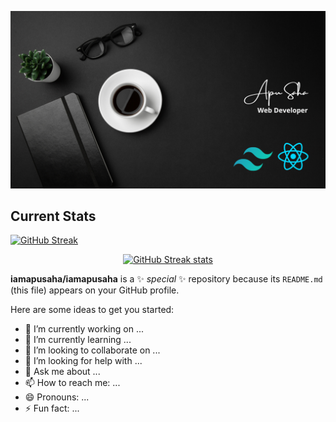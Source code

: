 
![Screenshot of a comment on a GitHub issue showing an image, added in the Markdown, of an Octocat smiling and raising a tentacle.](https://github.com/iamapusaha/iamapusaha/blob/main/assets/Apu_Saha.png?raw=true)

## Current Stats
[![GitHub Streak](https://github-readme-streak-stats.herokuapp.com?user=iamapusaha&theme=dark&hide_border=true&card_width=1000)](https://git.io/streak-stats)
<p align="center">
  <a href="https://git.io/streak-stats">
    <img src="https://github-readme-streak-stats.herokuapp.com?user=iamapusaha&theme=dark&hide_border=true" alt="GitHub Streak stats">
  </a>
</p>


**iamapusaha/iamapusaha** is a ✨ _special_ ✨ repository because its `README.md` (this file) appears on your GitHub profile.

Here are some ideas to get you started:

- 🔭 I’m currently working on ...
- 🌱 I’m currently learning ...
- 👯 I’m looking to collaborate on ...
- 🤔 I’m looking for help with ...
- 💬 Ask me about ...
- 📫 How to reach me: ...
- 😄 Pronouns: ...
- ⚡ Fun fact: ...


